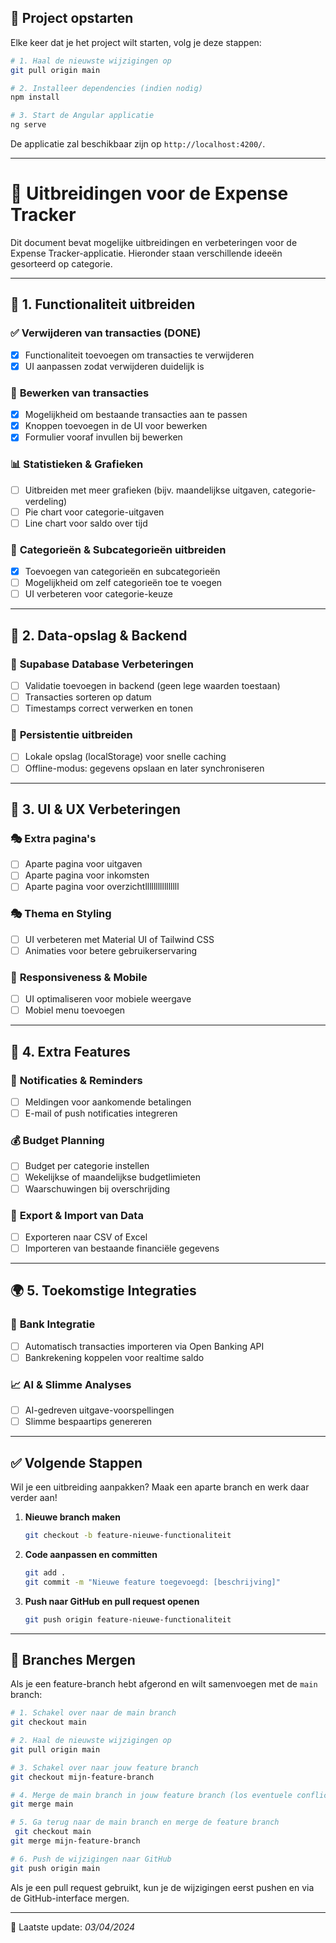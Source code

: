 ## 🚀 Project opstarten
Elke keer dat je het project wilt starten, volg je deze stappen:
```sh
# 1. Haal de nieuwste wijzigingen op
git pull origin main

# 2. Installeer dependencies (indien nodig)
npm install

# 3. Start de Angular applicatie
ng serve
```
De applicatie zal beschikbaar zijn op `http://localhost:4200/`.

---

# 🚀 Uitbreidingen voor de Expense Tracker

Dit document bevat mogelijke uitbreidingen en verbeteringen voor de Expense Tracker-applicatie. Hieronder staan verschillende ideeën gesorteerd op categorie.

---

## 📌 **1. Functionaliteit uitbreiden**

### ✅ **Verwijderen van transacties (DONE)**
- [x] Functionaliteit toevoegen om transacties te verwijderen
- [x] UI aanpassen zodat verwijderen duidelijk is

### 🔄 **Bewerken van transacties**
- [x] Mogelijkheid om bestaande transacties aan te passen
- [x] Knoppen toevoegen in de UI voor bewerken
- [x] Formulier vooraf invullen bij bewerken

### 📊 **Statistieken & Grafieken**
- [ ] Uitbreiden met meer grafieken (bijv. maandelijkse uitgaven, categorie-verdeling)
- [ ] Pie chart voor categorie-uitgaven
- [ ] Line chart voor saldo over tijd

### 📂 **Categorieën & Subcategorieën uitbreiden**
- [x] Toevoegen van categorieën en subcategorieën
- [ ] Mogelijkheid om zelf categorieën toe te voegen
- [ ] UI verbeteren voor categorie-keuze

---

## 💾 **2. Data-opslag & Backend**

### 🔗 **Supabase Database Verbeteringen**
- [ ] Validatie toevoegen in backend (geen lege waarden toestaan)
- [ ] Transacties sorteren op datum
- [ ] Timestamps correct verwerken en tonen

### 🔄 **Persistentie uitbreiden**
- [ ] Lokale opslag (localStorage) voor snelle caching
- [ ] Offline-modus: gegevens opslaan en later synchroniseren

---

## 🎨 **3. UI & UX Verbeteringen**

### 🎭 **Extra pagina's**
- [ ] Aparte pagina voor uitgaven
- [ ] Aparte pagina voor inkomsten
- [ ] Aparte pagina voor overzichtllllllllllllllll

### 🎭 **Thema en Styling**
- [ ] UI verbeteren met Material UI of Tailwind CSS
- [ ] Animaties voor betere gebruikerservaring

### 📱 **Responsiveness & Mobile**
- [ ] UI optimaliseren voor mobiele weergave
- [ ] Mobiel menu toevoegen

---

## 🚀 **4. Extra Features**

### 🔔 **Notificaties & Reminders**
- [ ] Meldingen voor aankomende betalingen
- [ ] E-mail of push notificaties integreren

### 💰 **Budget Planning**
- [ ] Budget per categorie instellen
- [ ] Wekelijkse of maandelijkse budgetlimieten
- [ ] Waarschuwingen bij overschrijding

### 📜 **Export & Import van Data**
- [ ] Exporteren naar CSV of Excel
- [ ] Importeren van bestaande financiële gegevens

---

## 🌍 **5. Toekomstige Integraties**

### 🏦 **Bank Integratie**
- [ ] Automatisch transacties importeren via Open Banking API
- [ ] Bankrekening koppelen voor realtime saldo

### 📈 **AI & Slimme Analyses**
- [ ] AI-gedreven uitgave-voorspellingen
- [ ] Slimme bespaartips genereren

---

## ✅ **Volgende Stappen**
Wil je een uitbreiding aanpakken? Maak een aparte branch en werk daar verder aan!

1. **Nieuwe branch maken**
   ```bash
   git checkout -b feature-nieuwe-functionaliteit
   ```
2. **Code aanpassen en committen**
   ```bash
   git add .
   git commit -m "Nieuwe feature toegevoegd: [beschrijving]"
   ```
3. **Push naar GitHub en pull request openen**
   ```bash
   git push origin feature-nieuwe-functionaliteit
   ```

---

## 🔀 Branches Mergen
Als je een feature-branch hebt afgerond en wilt samenvoegen met de `main` branch:
```sh
# 1. Schakel over naar de main branch
git checkout main

# 2. Haal de nieuwste wijzigingen op
git pull origin main

# 3. Schakel over naar jouw feature branch
git checkout mijn-feature-branch

# 4. Merge de main branch in jouw feature branch (los eventuele conflicten op)
git merge main

# 5. Ga terug naar de main branch en merge de feature branch
 git checkout main
git merge mijn-feature-branch

# 6. Push de wijzigingen naar GitHub
git push origin main
```
Als je een pull request gebruikt, kun je de wijzigingen eerst pushen en via de GitHub-interface mergen.

---

📌 Laatste update: *03/04/2024*
